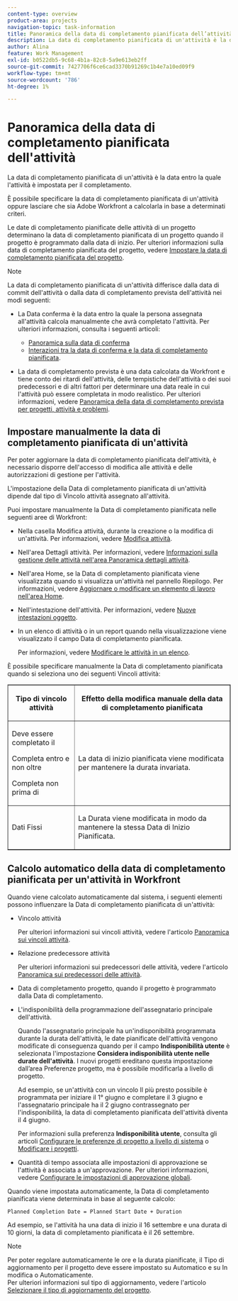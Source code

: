 ```yaml
---
content-type: overview
product-area: projects
navigation-topic: task-information
title: Panoramica della data di completamento pianificata dell’attività
description: La data di completamento pianificata di un'attività è la data entro la quale l'attività è impostata per il completamento.
author: Alina
feature: Work Management
exl-id: b0522db5-9c68-4b1a-82c8-5a9e613eb2ff
source-git-commit: 7427706f6ce6cad3370b91269c1b4e7a10ed09f9
workflow-type: tm+mt
source-wordcount: '786'
ht-degree: 1%

---
```


# Panoramica della data di completamento pianificata dell&#39;attività

La data di completamento pianificata di un&#39;attività è la data entro la quale l&#39;attività è impostata per il completamento.

È possibile specificare la data di completamento pianificata di un&#39;attività oppure lasciare che sia Adobe Workfront a calcolarla in base a determinati criteri.

Le date di completamento pianificate delle attività di un progetto determinano la data di completamento pianificata di un progetto quando il progetto è programmato dalla data di inizio. Per ulteriori informazioni sulla data di completamento pianificata del progetto, vedere [Impostare la data di completamento pianificata del progetto](../../../manage-work/projects/planning-a-project/project-planned-completion-date.md).

>[!NOTE]
>
>La data di completamento pianificata di un&#39;attività differisce dalla data di commit dell&#39;attività o dalla data di completamento prevista dell&#39;attività nei modi seguenti:
>
>* La Data conferma è la data entro la quale la persona assegnata all&#39;attività calcola manualmente che avrà completato l&#39;attività. Per ulteriori informazioni, consulta i seguenti articoli:
>
>   * [Panoramica sulla data di conferma](../../../manage-work/projects/updating-work-in-a-project/overview-of-commit-dates.md)
>   * [Interazioni tra la data di conferma e la data di completamento pianificata](../../../manage-work/projects/updating-work-in-a-project/interactions-between-commit-and-planned-completion-dates.md).
>
>* La data di completamento prevista è una data calcolata da Workfront e tiene conto dei ritardi dell&#39;attività, delle tempistiche dell&#39;attività o dei suoi predecessori e di altri fattori per determinare una data reale in cui l&#39;attività può essere completata in modo realistico. Per ulteriori informazioni, vedere [Panoramica della data di completamento prevista per progetti, attività e problemi](../../../manage-work/projects/planning-a-project/project-projected-completion-date.md).
>

## Impostare manualmente la data di completamento pianificata di un&#39;attività

Per poter aggiornare la data di completamento pianificata dell&#39;attività, è necessario disporre dell&#39;accesso di modifica alle attività e delle autorizzazioni di gestione per l&#39;attività.

L&#39;impostazione della Data di completamento pianificata di un&#39;attività dipende dal tipo di Vincolo attività assegnato all&#39;attività.

Puoi impostare manualmente la Data di completamento pianificata nelle seguenti aree di Workfront:

* Nella casella Modifica attività, durante la creazione o la modifica di un&#39;attività. Per informazioni, vedere [Modifica attività](../../../manage-work/tasks/manage-tasks/edit-tasks.md).
* Nell&#39;area Dettagli attività. Per informazioni, vedere [Informazioni sulla gestione delle attività nell&#39;area Panoramica dettagli attività](../../../manage-work/tasks/manage-tasks/task-information-in-overview.md).
* Nell&#39;area Home, se la Data di completamento pianificata viene visualizzata quando si visualizza un&#39;attività nel pannello Riepilogo. Per informazioni, vedere [Aggiornare o modificare un elemento di lavoro nell&#39;area Home](../../../workfront-basics/using-home/using-the-home-area/update-and-edit-work-item-home.md).
* Nell&#39;intestazione dell&#39;attività. Per informazioni, vedere [Nuove intestazioni oggetto](../../../workfront-basics/the-new-workfront-experience/new-object-headers.md).
* In un elenco di attività o in un report quando nella visualizzazione viene visualizzato il campo Data di completamento pianificata.

  Per informazioni, vedere [Modificare le attività in un elenco](../../../manage-work/tasks/manage-tasks/edit-tasks-in-a-list.md).

È possibile specificare manualmente la Data di completamento pianificata quando si seleziona uno dei seguenti Vincoli attività:

<table border="1" cellspacing="15" cellpadding="1"> 
 <col> 
 <col> 
 <thead> 
  <tr> 
   <th> <p><strong>Tipo di vincolo attività</strong> </p> </th> 
   <th> <p><strong>Effetto della modifica manuale della data di completamento pianificata</strong> </p> </th> 
  </tr> 
 </thead> 
 <tbody> 
  <tr> 
   <td> <p>Deve essere completato il</p> <p>Completa entro e non oltre</p> <p>Completa non prima di</p> </td> 
   <td> <p><span class="s1">La data di inizio pianificata viene modificata per mantenere la durata invariata.</span> </p> </td> 
  </tr> 
  <tr> 
   <td> <p>Dati Fissi</p> </td> 
   <td> <p>La Durata viene modificata in modo da mantenere la stessa Data di Inizio Pianificata.</p> </td> 
  </tr> 
 </tbody> 
</table>

## Calcolo automatico della data di completamento pianificata per un&#39;attività in Workfront

Quando viene calcolato automaticamente dal sistema, i seguenti elementi possono influenzare la Data di completamento pianificata di un&#39;attività:

* Vincolo attività

  Per ulteriori informazioni sui vincoli attività, vedere l&#39;articolo [Panoramica sui vincoli attività](../../../manage-work/tasks/task-constraints/task-constraint-overview.md).

* Relazione predecessore attività

  Per ulteriori informazioni sui predecessori delle attività, vedere l&#39;articolo [Panoramica sui predecessori delle attività](../../../manage-work/tasks/use-prdcssrs/predecessors-overview.md).

* Data di completamento progetto, quando il progetto è programmato dalla Data di completamento.
* L&#39;indisponibilità della programmazione dell&#39;assegnatario principale dell&#39;attività.

  Quando l&#39;assegnatario principale ha un&#39;indisponibilità programmata durante la durata dell&#39;attività, le date pianificate dell&#39;attività vengono modificate di conseguenza quando per il campo **Indisponibilità utente** è selezionata l&#39;impostazione **Considera indisponibilità utente nelle durate dell&#39;attività**. I nuovi progetti ereditano questa impostazione dall’area Preferenze progetto, ma è possibile modificarla a livello di progetto.

  Ad esempio, se un&#39;attività con un vincolo Il più presto possibile è programmata per iniziare il 1° giugno e completare il 3 giugno e l&#39;assegnatario principale ha il 2 giugno contrassegnato per l&#39;indisponibilità, la data di completamento pianificata dell&#39;attività diventa il 4 giugno.

  Per informazioni sulla preferenza **Indisponibilità utente**, consulta gli articoli [Configurare le preferenze di progetto a livello di sistema](../../../administration-and-setup/set-up-workfront/configure-system-defaults/set-project-preferences.md) o [Modificare i progetti](../../../manage-work/projects/manage-projects/edit-projects.md).

* Quantità di tempo associata alle impostazioni di approvazione se l&#39;attività è associata a un&#39;approvazione. Per ulteriori informazioni, vedere [Configurare le impostazioni di approvazione globali](../../../administration-and-setup/customize-workfront/configure-approval-milestone-processes/establish-approval-settings.md).

Quando viene impostata automaticamente, la Data di completamento pianificata viene determinata in base al seguente calcolo:

```
Planned Completion Date = Planned Start Date + Duration
```

Ad esempio, se l&#39;attività ha una data di inizio il 16 settembre e una durata di 10 giorni, la data di completamento pianificata è il 26 settembre.

>[!NOTE]
>
> Per poter regolare automaticamente le ore e la durata pianificate, il Tipo di aggiornamento per il progetto deve essere impostato su Automatico e su In modifica o Automaticamente.\
>Per ulteriori informazioni sul tipo di aggiornamento, vedere l&#39;articolo [Selezionare il tipo di aggiornamento del progetto](../../../manage-work/projects/manage-projects/select-project-update-type.md).
